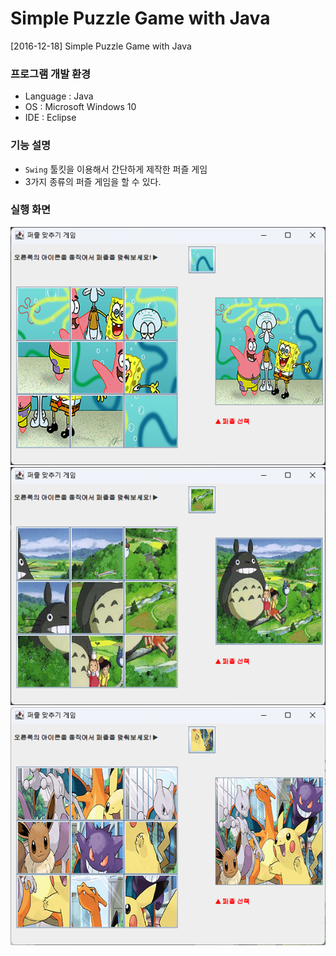 # Simple Puzzle Game with Java
[2016-12-18] Simple Puzzle Game with Java

### 프로그램 개발 환경
- Language : Java
- OS : Microsoft Windows 10
- IDE : Eclipse 

### 기능 설명
- `Swing` 툴킷을 이용해서 간단하게 제작한 퍼즐 게임
- 3가지 종류의 퍼즐 게임을 할 수 있다.

### 실행 화면

![실행 화면 1](picture1.png)
![실행 화면 2](picture2.png)
![실행 화면 3](picture3.png)

